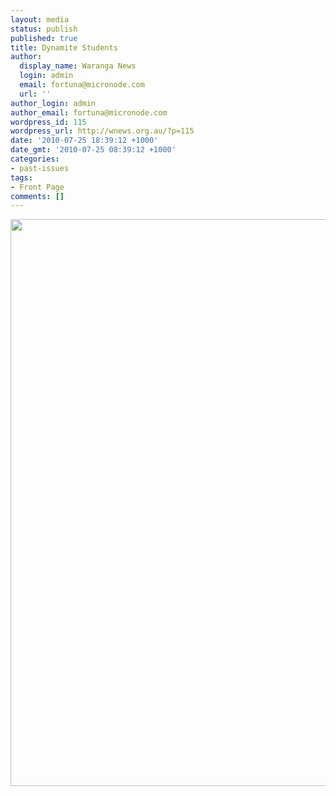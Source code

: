 ```yaml
---
layout: media
status: publish
published: true
title: Dynamite Students
author:
  display_name: Waranga News
  login: admin
  email: fortuna@micronode.com
  url: ''
author_login: admin
author_email: fortuna@micronode.com
wordpress_id: 115
wordpress_url: http://wnews.org.au/?p=115
date: '2010-07-25 18:39:12 +1000'
date_gmt: '2010-07-25 08:39:12 +1000'
categories:
- past-issues
tags:
- Front Page
comments: []
---
```


<a href="{{ site.url }}/images/2010/07/10-June-2010.jpg"><img class="alignnone size-full wp-image-112" title="10 June 2010" src="{{ site.url }}/images/2010/07/10-June-2010.jpg" alt="" width="624" height="907" /></a>
